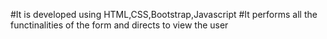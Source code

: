 #It is developed using HTML,CSS,Bootstrap,Javascript
#It performs all the functinalities of the form and directs to view the user 
